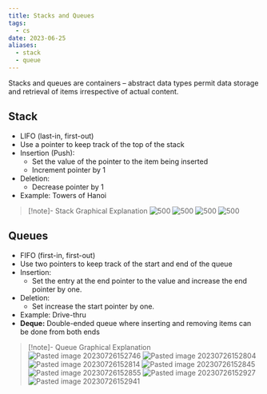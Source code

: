 ```yaml
---
title: Stacks and Queues
tags:
  - cs
date: 2023-06-25
aliases:
  - stack
  - queue
---
```

Stacks and queues are containers – abstract data types permit data storage and retrieval of items irrespective of actual content.

## Stack
- LIFO (last-in, first-out)
- Use a pointer to keep track of the top of the stack
- Insertion (Push):
	- Set the value of the pointer to the item being inserted
	- Increment pointer by 1
- Deletion:
	- Decrease pointer by 1
- Example: Towers of Hanoi

>[!note]- Stack Graphical Explanation
>![500](Pasted%20image%2020230726151912.png)
>![500](Pasted%20image%2020230726152014.png)
>![500](Pasted%20image%2020230726152027.png)
>![500](Pasted%20image%2020230726152042.png)


## Queues
- FIFO (first-in, first-out)
- Use two pointers to keep track of the start and end of the queue
- Insertion:
	- Set the entry at the end pointer to the value and increase the end pointer by one.
- Deletion:
	- Set increase the start pointer by one.
- Example: Drive-thru
- **Deque:** Double-ended queue where inserting and removing items can be done from both ends

>[!note]- Queue Graphical Explanation
>![Pasted image 20230726152746](Pasted%20image%2020230726152746.png)
>![Pasted image 20230726152804](Pasted%20image%2020230726152804.png)
>![Pasted image 20230726152814](Pasted%20image%2020230726152814.png)
>![Pasted image 20230726152845](Pasted%20image%2020230726152845.png)
>![Pasted image 20230726152855](Pasted%20image%2020230726152855.png)
>![Pasted image 20230726152927](Pasted%20image%2020230726152927.png)
>![Pasted image 20230726152941](Pasted%20image%2020230726152941.png)
